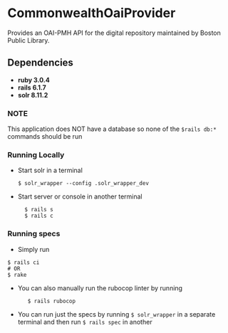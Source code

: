 # CommonwealthOaiProvider

Provides an OAI-PMH API for the digital repository maintained by Boston Public Library.

## Dependencies
* **ruby 3.0.4**
* **rails 6.1.7**
* **solr 8.11.2**

### NOTE
This application does NOT have a database so none of the `$rails db:*` commands should be run

### Running Locally

* Start solr in a terminal

  ```
  $ solr_wrapper --config .solr_wrapper_dev
  ```

* Start server or console in another terminal
  ```
    $ rails s
    $ rails c
  ```

### Running specs

* Simply run
```
$ rails ci
# OR
$ rake
```

* You can also manually run the rubocop linter by running
  ```
     $ rails rubocop
  ```

* You can run just the specs by running `$ solr_wrapper` in a separate terminal and then run
  `$ rails spec` in another
